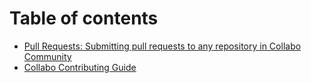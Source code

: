 # Table of contents

* [Pull Requests: Submitting pull requests to any repository in Collabo Community](README.md)
* [Collabo Contributing Guide](https://docs.collabocommunity.com/contribute/)
